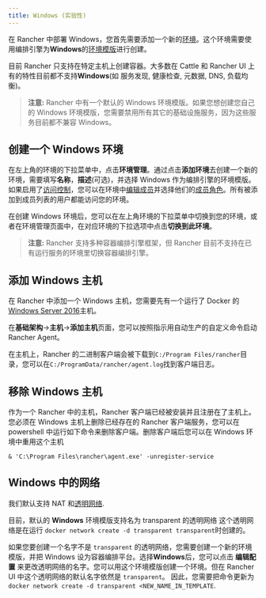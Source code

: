 ```yaml
---
title: Windows (实验性)
---
```


在 Rancher 中部署 Windows，您首先需要添加一个新的[环境](/docs/rancher1/configurations/environments/_index)。这个环境需要使用编排引擎为**Windows**的[环境模版](/docs/rancher1/configurations/environments/_index#什么是环境模版)进行创建。

目前 Rancher 只支持在特定主机上创建容器。大多数在 Cattle 和 Rancher UI 上有的特性目前都不支持**Windows**(如 服务发现, 健康检查, 元数据, DNS, 负载均衡)。

> **注意:** Rancher 中有一个默认的 Windows 环境模版。如果您想创建您自己的 Windows 环境模版，您需要禁用所有其它的基础设施服务，因为这些服务目前都不兼容 Windows。

## 创建一个 Windows 环境

在左上角的环境的下拉菜单中，点击**环境管理**。通过点击**添加环境**去创建一个新的环境，需要填写**名称**，**描述**(可选)，并选择 Windows 作为编排引擎的环境模版。如果启用了[访问控制](/docs/rancher1/configurations/access-control/_index)，您可以在环境中[编辑成员](/docs/rancher1/configurations/environments/_index#成员编辑)并选择他们的[成员角色](/docs/rancher1/configurations/environments/_index#成员角色)。所有被添加到成员列表的用户都能访问您的环境。

在创建 Windows 环境后，您可以在左上角环境的下拉菜单中切换到您的环境，或者在环境管理页面中，在对应环境的下拉选项中点击**切换到此环境**。

> **注意:** Rancher 支持多种容器编排引擎框架，但 Rancher 目前不支持在已有运行服务的环境里切换容器编排引擎。

## 添加 Windows 主机

在 Rancher 中添加一个 Windows 主机，您需要先有一个运行了 Docker 的[Windows Server 2016](https://msdn.microsoft.com/en-us/virtualization/windowscontainers/about/index)主机。

在**基础架构**->**主机**->**添加主机**页面，您可以按照指示用自动生产的自定义命令启动 Rancher Agent。

在主机上，Rancher 的二进制客户端会被下载到`C:/Program Files/rancher`目录，您可以在`C:/ProgramData/rancher/agent.log`找到客户端日志。

## 移除 Windows 主机

作为一个 Rancher 中的主机，Rancher 客户端已经被安装并且注册在了主机上。您必须在 Windows 主机上删除已经存在的 Rancher 客户端服务，您可以在 powershell 中运行如下命令来删除客户端。删除客户端后您可以在 Windows 环境中重用这个主机

```
& 'C:\Program Files\rancher\agent.exe' -unregister-service
```

## Windows 中的网络

我们默认支持 NAT 和[透明网络](https://docs.microsoft.com/zh-cn/virtualization/windowscontainers/).

目前，默认的 **Windows** 环境模版支持名为 transparent 的透明网络
这个透明网络是在运行 `docker network create -d transparent transparent`时创建的。

如果您要创建一个名字不是 `transparent` 的透明网络，您需要创建一个新的环境模版，并把 Windows 设为容器编排平台。选择**Windows**后，您可以点击 **编辑配置** 来更改透明网络的名字。您可以用这个环境模版创建一个环境。但在 Rancher UI 中这个透明网络的默认名字依然是 `transparent`。 因此，您需要把命令更新为 `docker network create -d transparent <NEW_NAME_IN_TEMPLATE`.
